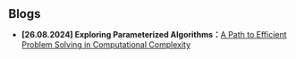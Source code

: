 <h1 id="blogs"></h1>

<h2 style="margin: 30px 0px 10px;">Blogs</h2>

<ul>

<li><strong>[26.08.2024] Exploring Parameterized Algorithms：</strong><a href="https://albinjm.github.io/blog/fpt_intro.html">A Path to Efficient Problem Solving in Computational Complexity</a></li>

<!--
<li><strong>[Stata 数据清洗] </strong><a href="https://mp.weixin.qq.com/s/D0cYVPJJsNiu61GcYwV6cg">经管数据清洗与 Stata 实战：三大地级市数据库和 CSMAR 上市公司数据</a>、<a href="https://www.lianxh.cn/details/889.html">清洗中国城市建设统计年鉴</a>、<a href="https://www.lianxh.cn/details/923.html">一文搞定 CEIC 数据库</a></li>

<li><strong>[Stata 绘图] </strong><a href="https://www.xiaohongshu.com/explore/631481cf0000000012016207?app_platform=android&app_version=8.9.0&ignoreEngage=true&share_from_user_hidden=true&type=normal&xhsshare=WeixinSession&appuid=5df0648d000000000100bd79&apptime=1698844733">黑白风格图形模板</a>、<a href="https://www.xiaohongshu.com/explore/631027090000000012009870?app_platform=android&app_version=8.9.0&ignoreEngage=true&share_from_user_hidden=true&type=normal&xhsshare=WeixinSession&appuid=5df0648d000000000100bd79&apptime=1698844757">《经济学人》风格图形模板</a>、<a href="https://www.xiaohongshu.com/explore/630f0e4e000000000900d06d?app_platform=android&app_version=8.9.0&ignoreEngage=true&share_from_user_hidden=true&type=normal&xhsshare=WeixinSession&appuid=5df0648d000000000100bd79&apptime=1698844749">Stata 绘图选项大全</a></li>

<li><strong>[Python] 爬虫：</strong><a href="https://www.lianxh.cn/details/887.html"> requests 和 json</a>、<a href="https://www.lianxh.cn/details/888.html">requests 和 lxml</a></li>

<li><strong>[ArcGIS] </strong><a href="https://www.xiaohongshu.com/explore/623af1bd0000000001029b63?app_platform=android&app_version=8.9.0&ignoreEngage=true&share_from_user_hidden=true&type=normal&xhsshare=WeixinSession&appuid=5df0648d000000000100bd79&apptime=1698844860">地图着色：以 2018 年分省 GDP 为例</a>、<a href="https://www.xiaohongshu.com/explore/624cecee000000000102c2c0?app_platform=android&app_version=8.9.0&ignoreEngage=true&share_from_user_hidden=true&type=normal&xhsshare=WeixinSession&appuid=5df0648d000000000100bd79&apptime=1698844821">抠图：以长江和黄河经济带为例</a>、<a href="https://www.xiaohongshu.com/explore/6251880d0000000021036e8e?app_platform=android&app_version=8.9.0&ignoreEngage=true&share_from_user_hidden=true&type=normal&xhsshare=WeixinSession&appuid=5df0648d000000000100bd79&apptime=1698844836">空间分布的标准差椭圆分析</a>、<a href="https://www.xiaohongshu.com/explore/6244429a000000000102be36?app_platform=android&app_version=8.9.0&ignoreEngage=true&share_from_user_hidden=true&type=normal&xhsshare=WeixinSession&appuid=5df0648d000000000100bd79&apptime=1698844850">趋势面分析</a></li>

<li><strong>[Awesome Marp] </strong>Markdown 转换的 PPT 的一整套 Marp 主题<a href="https://mp.weixin.qq.com/s?__biz=MzkwOTE3NDExOQ==&mid=2247486787&idx=1&sn=2652ddae81f50240844cb652780912e1&chksm=c13ff94bf648705da1ba986b91265e3ff018acaffcfa60d7807a81be22176005e7a2b4483627&token=748378018&lang=zh_CN#rd"> v1.0 </a>、<a href="https://mp.weixin.qq.com/s?__biz=MzkwOTE3NDExOQ==&mid=2247486800&idx=1&sn=527348e242576079e4bd6cd1823c823a&chksm=c13ff958f648704e40a202db6ad5fa215ef4c189d66403e161d6ace9828406a8747ac755684f&token=748378018&lang=zh_CN#rd"> v1.1 </a>、<a href="https://mp.weixin.qq.com/s?__biz=MzkwOTE3NDExOQ==&mid=2247486825&idx=1&sn=56d632ce164831438ec87c1b20ed4c4c&chksm=c13ff961f64870774f069ab816340783d8f54fd6b89363b8d9412c593efc640851ce9edd8833&token=748378018&lang=zh_CN#rd"> v1.2 </a></li>

<li><strong>[软件工具] </strong><a href="https://sspai.com/post/65933">Windows 系统缺失的包管理器：Chocolatey、WinGet 和 Scoop</a></li>
<li><strong>[软件工具] </strong><a href="https://sspai.com/post/65716">图床搭配 PicGo：打造高效的图片处理工作流</a></li>
<li><strong>[软件工具] </strong>学术论文写作新武器：Markdown<a href="https://www.lianxh.cn/details/603.html">（上）、</a><a href="https://www.lianxh.cn/details/605.html">（中）</a>、<a href="https://www.lianxh.cn/details/604.html">（下）</a></li>
<li><strong>[软件工具] </strong><a href="https://www.lianxh.cn/details/1004.html">经管人的 VS Code 配置大全</a></li>
<li><strong>[软件工具] </strong><a href="https://mp.weixin.qq.com/s/vdiLVud5jSJfw1ts2Mt-6w">Zotero：如何定制参考文献样式 —— 以《世界经济》中文期刊为例</a></li>



<li> <a href="javascript:toggle_vis('newsmore')">了解更多 >>></a> </li>
<div id="newsmore" style="display:none">


<li><strong>[Stata] </strong><a href="https://www.lianxh.cn/details/884.html">Stata：CSMAR 数据库 API 介绍</a></li>
<li><strong>[软件工具] </strong><a href="https://sspai.com/post/67535">让练习打字这件事儿不那么枯燥，你可以试试这几个网站</a></li>
<li><strong>[软件工具] </strong><a href="https://mp.weixin.qq.com/s/mMuR9Xya4F2YAB_Q4nUREw">打字速度更快？我想给你推荐「双拼输入法」</a></li>
<li><strong>[软件工具] </strong><a href="https://mp.weixin.qq.com/s/ESc2ZfuDoagtANSxb_fFHA">不了解 Linux 系统？先从 Deepin 开始吧</a></li>

</div> -->
</ul>
